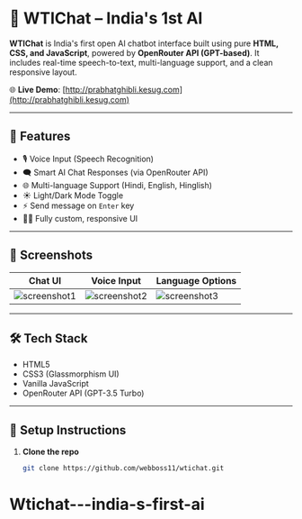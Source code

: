 # 🚀 WTIChat – India's 1st AI

**WTIChat** is India's first open AI chatbot interface built using pure **HTML, CSS, and JavaScript**, powered by **OpenRouter API (GPT-based)**. It includes real-time speech-to-text, multi-language support, and a clean responsive layout.

🌐 **Live Demo**: [http://prabhatghibli.kesug.com](http://prabhatghibli.kesug.com)

---

## 🧠 Features

- 🎙️ Voice Input (Speech Recognition)
- 🗨️ Smart AI Chat Responses (via OpenRouter API)
- 🌐 Multi-language Support (Hindi, English, Hinglish)
- ☀️ Light/Dark Mode Toggle
- ⚡ Send message on `Enter` key
- 🧑‍🎨 Fully custom, responsive UI

---

## 📸 Screenshots

| Chat UI | Voice Input | Language Options |
|--------|-------------|------------------|
| ![screenshot1](link-to-screenshot1) | ![screenshot2](link-to-screenshot2) | ![screenshot3](link-to-screenshot3) |

---

## 🛠️ Tech Stack

- HTML5
- CSS3 (Glassmorphism UI)
- Vanilla JavaScript
- OpenRouter API (GPT-3.5 Turbo)
---

## 🔑 Setup Instructions

1. **Clone the repo**  
   ```bash
   git clone https://github.com/webboss11/wtichat.git
# Wtichat---india-s-first-ai
